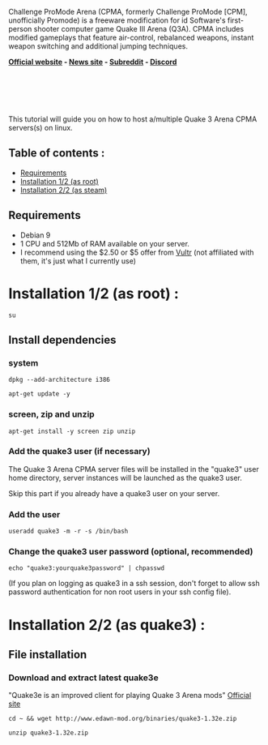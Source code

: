 Challenge ProMode Arena (CPMA, formerly Challenge ProMode [CPM], unofficially Promode) is a freeware modification for id Software's first-person shooter computer game Quake III Arena (Q3A). CPMA includes modified gameplays that feature air-control, rebalanced weapons, instant weapon switching and additional jumping techniques.

__[Official website](http://playmorepromode.org/) - 
[News site](https://www.plusforward.net/cpma/) - 
[Subreddit](https://www.reddit.com/r/CPMA/) - 
[Discord](https://discordapp.com/invite/GHRUqR)__

<br />
<br />
<br />
<br />

This tutorial will guide you on how to host a/multiple Quake 3 Arena CPMA servers(s) on linux.

## Table of contents :

* [Requirements](#Requirements)
* [Installation 1/2 (as root)](#Installation1/2)
* [Installation 2/2 (as steam)](#Installation2/2)

## Requirements <a name="Requirements"></a>
* Debian 9
* 1 CPU and 512Mb of RAM available on your server.
* I recommend using the $2.50 or $5 offer from [Vultr](https://www.vultr.com/pricing/) (not affiliated with them, it's just what I currently use)

# Installation 1/2 (as root) : <a name="Installation1/2"></a>
```
su
```
## Install dependencies
### system
```
dpkg --add-architecture i386
```
```
apt-get update -y
```

### screen, zip and unzip
```
apt-get install -y screen zip unzip
```
### Add the quake3 user (if necessary)
The Quake 3 Arena CPMA server files will be installed in the "quake3" user home directory, server instances will be launched as the quake3 user.

Skip this part if you already have a quake3 user on your server.

### Add the user
```
useradd quake3 -m -r -s /bin/bash
```

### Change the quake3 user password (optional, recommended)
```
echo "quake3:yourquake3password" | chpasswd
```

(If you plan on logging as quake3 in a ssh session, don't forget to allow ssh password authentication for non root users in your ssh config file).

# Installation 2/2 (as quake3) : <a name="Installation2/2"></a>
## File installation
### Download and extract latest quake3e
"Quake3e is an improved client for playing Quake 3 Arena mods" [Official site](http://edawn-mod.org/forum/viewtopic.php?f=6&t=7)

```
cd ~ && wget http://www.edawn-mod.org/binaries/quake3-1.32e.zip
```
```
unzip quake3-1.32e.zip
```